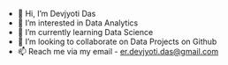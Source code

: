 - 👋 Hi, I’m Devjyoti Das
- 👀 I’m interested in Data Analytics
- 🌱 I’m currently learning Data Science
- 💞️ I’m looking to collaborate on Data Projects on Github
- 📫 Reach me via my email - er.devjyoti.das@gmail.com

<!---
Er-Devjyoti/Er-Devjyoti is a ✨ special ✨ repository because its `README.md` (this file) appears on your GitHub profile.
You can click the Preview link to take a look at your changes.
--->

